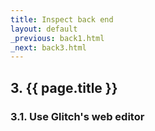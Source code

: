 ```yaml
---
title: Inspect back end
layout: default
_previous: back1.html
_next: back3.html
---
```


## 3. {{ page.title }}

### 3.1. Use Glitch's web editor
